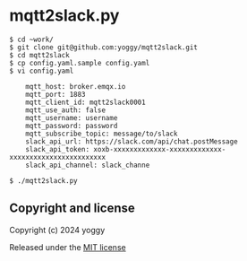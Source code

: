 # mqtt2slack.py

```
$ cd ~work/
$ git clone git@github.com:yoggy/mqtt2slack.git
$ cd mqtt2slack
$ cp config.yaml.sample config.yaml
$ vi config.yaml

    mqtt_host: broker.emqx.io
    mqtt_port: 1883
    mqtt_client_id: mqtt2slack0001
    mqtt_use_auth: false
    mqtt_username: username
    mqtt_password: password
    mqtt_subscribe_topic: message/to/slack
    slack_api_url: https://slack.com/api/chat.postMessage
    slack_api_token: xoxb-xxxxxxxxxxxxx-xxxxxxxxxxxxx-xxxxxxxxxxxxxxxxxxxxxxxx
    slack_api_channel: slack_channe

$ ./mqtt2slack.py

```


## Copyright and license

Copyright (c) 2024 yoggy

Released under the [MIT license](LICENSE.txt)
